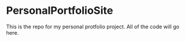 # PersonalPortfolioSite

This is the repo for my personal protfolio project. All of the code will go here. 